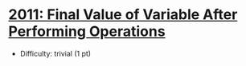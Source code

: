 # [2011: Final Value of Variable After Performing Operations](https://leetcode.com/problems/final-value-of-variable-after-performing-operations/)
- Difficulty: trivial (1 pt)
        